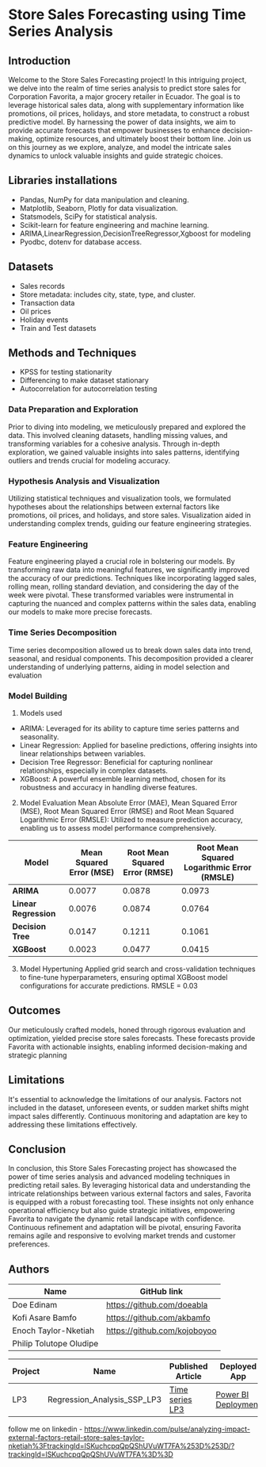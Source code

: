 # Store Sales Forecasting using Time Series Analysis
## Introduction
Welcome to the Store Sales Forecasting project!
In this intriguing project, we delve into the realm of time series analysis to predict store sales for Corporation Favorita, a major grocery retailer in Ecuador. The goal is to leverage historical sales data, along with supplementary information like promotions, oil prices, holidays, and store metadata, to construct a robust predictive model. By harnessing the power of data insights, we aim to provide accurate forecasts that empower businesses to enhance decision-making, optimize resources, and ultimately boost their bottom line. Join us on this journey as we explore, analyze, and model the intricate sales dynamics to unlock valuable insights and guide strategic choices.
## Libraries installations
* Pandas, NumPy for data manipulation and cleaning.
* Matplotlib, Seaborn, Plotly for data visualization.
* Statsmodels, SciPy for statistical analysis.
* Scikit-learn for feature engineering and machine learning.
* ARIMA,LinearRegression,DecisionTreeRegressor,Xgboost for modeling
* Pyodbc, dotenv for database access. 
## Datasets
* Sales records
* Store metadata: includes city, state, type, and cluster.
* Transaction data
* Oil prices
* Holiday events
* Train and Test datasets 
## Methods and Techniques
* KPSS for testing stationarity 
* Differencing to make dataset stationary
* Autocorrelation for autocorrelation testing 

### Data Preparation and Exploration
Prior to diving into modeling, we meticulously prepared and explored the data. This involved cleaning datasets, handling missing values, and transforming variables for a cohesive analysis. Through in-depth exploration, we gained valuable insights into sales patterns, identifying outliers and trends crucial for modeling accuracy.

### Hypothesis Analysis and Visualization
Utilizing statistical techniques and visualization tools, we formulated hypotheses about the relationships between external factors like promotions, oil prices, and holidays, and store sales. Visualization aided in understanding complex trends, guiding our feature engineering strategies.

### Feature Engineering
Feature engineering played a crucial role in bolstering our models. By transforming raw data into meaningful features, we significantly improved the accuracy of our predictions. Techniques like incorporating lagged sales, rolling mean, rolling standard deviation, and considering the day of the week were pivotal. These transformed variables were instrumental in capturing the nuanced and complex patterns within the sales data, enabling our models to make more precise forecasts. 

### Time Series Decomposition
Time series decomposition allowed us to break down sales data into trend, seasonal, and residual components. This decomposition provided a clearer understanding of underlying patterns, aiding in model selection and evaluation
### Model Building
1. Models used
* ARIMA: Leveraged for its ability to capture time series patterns and seasonality.
* Linear Regression: Applied for baseline predictions, offering insights into linear relationships between variables.
* Decision Tree Regressor: Beneficial for capturing nonlinear relationships, especially in complex datasets.
* XGBoost: A powerful ensemble learning method, chosen for its robustness and accuracy in handling diverse features.
  
2.  Model Evaluation
Mean Absolute Error (MAE), Mean Squared Error (MSE), Root Mean Squared Error (RMSE) and Root Mean Squared Logarithmic Error (RMSLE): Utilized to measure prediction accuracy, enabling us to assess model performance comprehensively.

| **Model**           | **Mean Squared Error (MSE)** | **Root Mean Squared Error (RMSE)** | **Root Mean Squared Logarithmic Error (RMSLE)** |
|----------------------|-------------------------------|------------------------------------|--------------------------------------------|
| **ARIMA**            | 0.0077                        | 0.0878                             | 0.0973                                     |
| **Linear Regression**| 0.0076                        | 0.0874                             | 0.0764                                     |
| **Decision Tree**    | 0.0147                        | 0.1211                             | 0.1061                                     |
| **XGBoost**          | 0.0023                        | 0.0477                             | 0.0415                                     |

3.  Model Hypertuning 
Applied grid search and cross-validation techniques to fine-tune hyperparameters, ensuring optimal XGBoost model configurations for accurate predictions. RMSLE = 0.03
## Outcomes
Our meticulously crafted models, honed through rigorous evaluation and optimization, yielded precise store sales forecasts. These forecasts provide Favorita with actionable insights, enabling informed decision-making and strategic planning
## Limitations 
It's essential to acknowledge the limitations of our analysis. Factors not included in the dataset, unforeseen events, or sudden market shifts might impact sales differently. Continuous monitoring and adaptation are key to addressing these limitations effectively.
## Conclusion
In conclusion, this Store Sales Forecasting project has showcased the power of time series analysis and advanced modeling techniques in predicting retail sales. By leveraging historical data and understanding the intricate relationships between various external factors and sales, Favorita is equipped with a robust forecasting tool. These insights not only enhance operational efficiency but also guide strategic initiatives, empowering Favorita to navigate the dynamic retail landscape with confidence. Continuous refinement and adaptation will be pivotal, ensuring Favorita remains agile and responsive to evolving market trends and customer preferences.
## Authors
| Name | GitHub link |
| ---- | ---- |
| Doe Edinam                   | https://github.com/doeabla         |
| Kofi Asare Bamfo             | https://github.com/akbamfo         |
| Enoch Taylor-Nketiah         | https://github.com/kojoboyoo       |
|Philip Tolutope Oludipe       |       |

| Project |	Name |	Published Article |	Deployed App |
| ---- | -----| ----- | ---- |
| LP3	| Regression_Analysis_SSP_LP3 |	[Time series LP3](https://medium.com/@eadoe97/predicting-favoritas-future-a-regression-analysis-approach-to-sales-prediction-79692378793f) | [Power BI Deployment](https://app.powerbi.com/groups/me/reports/9315022f-bf70-41c9-aedb-1ce535e07ec0/ReportSection?experience=power-bi) |
follow me on linkedin - https://www.linkedin.com/pulse/analyzing-impact-external-factors-retail-store-sales-taylor-nketiah%3FtrackingId=lSKuchcpqQpQShUVuWT7FA%253D%253D/?trackingId=lSKuchcpqQpQShUVuWT7FA%3D%3D
